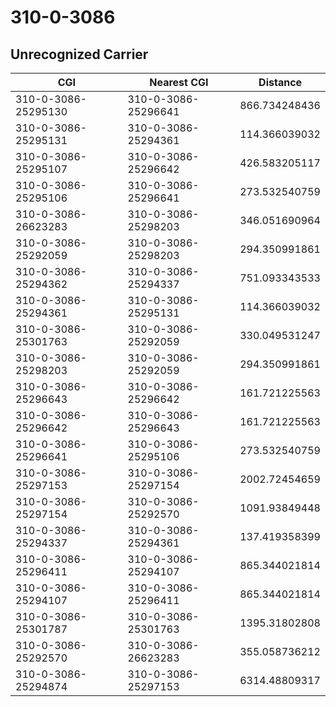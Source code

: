 # 310-0-3086
## Unrecognized Carrier


| CGI | Nearest CGI | Distance |
|-----|-------------|----------|
| 310-0-3086-25295130 | 310-0-3086-25296641 | 866.734248436 |
| 310-0-3086-25295131 | 310-0-3086-25294361 | 114.366039032 |
| 310-0-3086-25295107 | 310-0-3086-25296642 | 426.583205117 |
| 310-0-3086-25295106 | 310-0-3086-25296641 | 273.532540759 |
| 310-0-3086-26623283 | 310-0-3086-25298203 | 346.051690964 |
| 310-0-3086-25292059 | 310-0-3086-25298203 | 294.350991861 |
| 310-0-3086-25294362 | 310-0-3086-25294337 | 751.093343533 |
| 310-0-3086-25294361 | 310-0-3086-25295131 | 114.366039032 |
| 310-0-3086-25301763 | 310-0-3086-25292059 | 330.049531247 |
| 310-0-3086-25298203 | 310-0-3086-25292059 | 294.350991861 |
| 310-0-3086-25296643 | 310-0-3086-25296642 | 161.721225563 |
| 310-0-3086-25296642 | 310-0-3086-25296643 | 161.721225563 |
| 310-0-3086-25296641 | 310-0-3086-25295106 | 273.532540759 |
| 310-0-3086-25297153 | 310-0-3086-25297154 | 2002.72454659 |
| 310-0-3086-25297154 | 310-0-3086-25292570 | 1091.93849448 |
| 310-0-3086-25294337 | 310-0-3086-25294361 | 137.419358399 |
| 310-0-3086-25296411 | 310-0-3086-25294107 | 865.344021814 |
| 310-0-3086-25294107 | 310-0-3086-25296411 | 865.344021814 |
| 310-0-3086-25301787 | 310-0-3086-25301763 | 1395.31802808 |
| 310-0-3086-25292570 | 310-0-3086-26623283 | 355.058736212 |
| 310-0-3086-25294874 | 310-0-3086-25297153 | 6314.48809317 |
